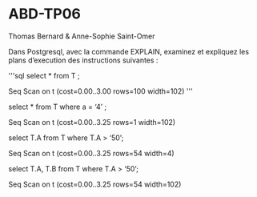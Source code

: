 # ABD-TP06

Thomas Bernard & Anne-Sophie Saint-Omer


Dans Postgresql, avec la commande EXPLAIN, examinez et expliquez les plans d’execution
des instructions suivantes :

'''sql
select * from T ;

Seq Scan on t  (cost=0.00..3.00 rows=100 width=102)
'''


select * from T where a = ‘4’ ;

Seq Scan on t  (cost=0.00..3.25 rows=1 width=102)


select T.A from T where T.A > ‘50’;

Seq Scan on t  (cost=0.00..3.25 rows=54 width=4)


select T.A, T.B from T where T.A > ‘50’;

Seq Scan on t  (cost=0.00..3.25 rows=54 width=102)


